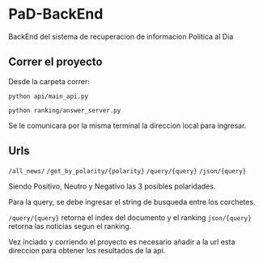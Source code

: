 # PaD-BackEnd
BackEnd del sistema de recuperacion de informacion Politica al Dia

## Correr el proyecto

Desde la carpeta correr:

```
python api/main_api.py
```
```
python ranking/answer_server.py
```

Se le comunicara por la misma terminal la direccion local para ingresar.


## Urls
```/all_news/```
```/get_by_polarity/{polarity}```
```/query/{query}```
```/json/{query}```

Siendo Positivo, Neutro y Negativo las 3 posibles polaridades.

Para la query, se debe ingresar el string de busqueda entre los corchetes. 

```/query/{query}``` retorna el index del documento y el ranking
```json/{query}``` retorna las noticias segun el ranking.

Vez inciado y corriendo el proyecto es necesario añadir a la url esta direccion para obtener los resultados de la api.
